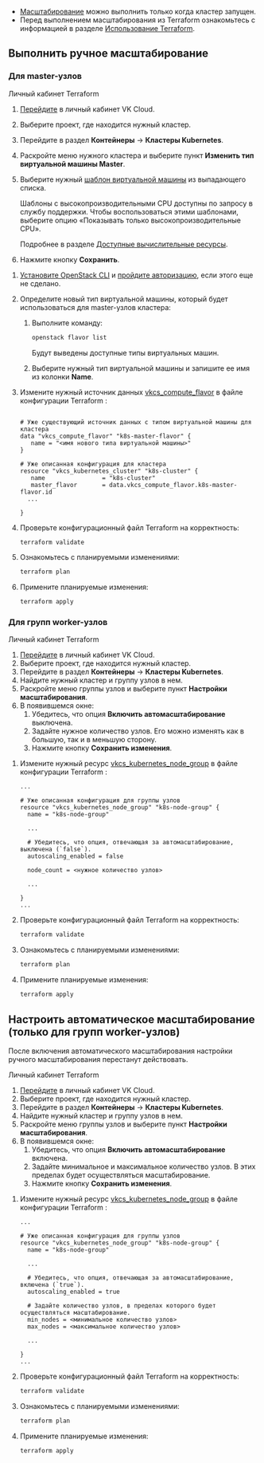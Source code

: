 <warn>

- [Масштабирование](../../concepts/architecture/) можно выполнить только когда кластер запущен.
- Перед выполнением масштабирования из Terraform ознакомьтесь с информацией в разделе [Использование Terraform](../helpers/terraform-howto#osobennosti_ispolzovaniya_terraform_dlya_upravleniya_servisom_cloud_containers).

</warn>

## Выполнить ручное масштабирование

### Для master-узлов

<tabs>
<tablist>
<tab>Личный кабинет</tab>
<tab>Terraform</tab>
</tablist>
<tabpanel>

1. [Перейдите](https://mcs.mail.ru/app/) в личный кабинет VK Cloud.
1. Выберите проект, где находится нужный кластер.
1. Перейдите в раздел **Контейнеры** → **Кластеры Kubernetes**.
1. Раскройте меню нужного кластера и выберите пункт **Изменить тип виртуальной машины Master**.
1. Выберите нужный [шаблон виртуальной машины](../../concepts/flavors#shablony_konfiguracii) из выпадающего списка.

   <info>

   Шаблоны с высокопроизводительными CPU доступны по запросу в службу поддержки. Чтобы воспользоваться этими шаблонами, выберите опцию «Показывать только высокопроизводительные CPU».

   Подробнее в разделе [Доступные вычислительные ресурсы](../../concepts/flavors#shablony_konfiguracii).

   </info>

1. Нажмите кнопку **Сохранить**.

</tabpanel>
<tabpanel>

1. [Установите OpenStack CLI](../../../../../base/account/project/cli/setup/) и [пройдите авторизацию](../../../../../base/account/project/cli/authorization/), если этого еще не сделано.

1. Определите новый тип виртуальной машины, который будет использоваться для master-узлов кластера:

   1. Выполните команду:

      ```bash
      openstack flavor list
      ```

      Будут выведены доступные типы виртуальных машин.

   1. Выберите нужный тип виртуальной машины и запишите ее имя из колонки **Name**.

1. Измените нужный источник данных [vkcs_compute_flavor](https://github.com/vk-cs/terraform-provider-vkcs/blob/master/docs/data-sources/compute_flavor.md) в файле конфигурации Terraform :

   ```hcl

   # Уже существующий источник данных с типом виртуальной машины для кластера
   data "vkcs_compute_flavor" "k8s-master-flavor" {
      name = "<имя нового типа виртуальной машины>"
   }

   # Уже описанная конфигурация для кластера
   resource "vkcs_kubernetes_cluster" "k8s-cluster" {
      name                = "k8s-cluster"
      master_flavor       = data.vkcs_compute_flavor.k8s-master-flavor.id
     ...

   }
   ```

1. Проверьте конфигурационный файл Terraform на корректность:

   ```bash
   terraform validate
   ```

1. Ознакомьтесь с планируемыми изменениями:

   ```bash
   terraform plan
   ```

1. Примените планируемые изменения:

   ```bash
   terraform apply
   ```

</tabpanel>
</tabs>

### Для групп worker-узлов

<tabs>
<tablist>
<tab>Личный кабинет</tab>
<tab>Terraform</tab>
</tablist>
<tabpanel>

1. [Перейдите](https://mcs.mail.ru/app/) в личный кабинет VK Cloud.
1. Выберите проект, где находится нужный кластер.
1. Перейдите в раздел **Контейнеры** → **Кластеры Kubernetes**.
1. Найдите нужный кластер и группу узлов в нем.
1. Раскройте меню группы узлов и выберите пункт **Настройки масштабирования**.
1. В появившемся окне:
   1. Убедитесь, что опция **Включить автомасштабирование** выключена.
   1. Задайте нужное количество узлов. Его можно изменять как в большую, так и в меньшую сторону.
   1. Нажмите кнопку **Сохранить изменения**.

</tabpanel>
<tabpanel>

1. Измените нужный ресурс [vkcs_kubernetes_node_group](https://github.com/vk-cs/terraform-provider-vkcs/blob/master/docs/resources/kubernetes_node_group.md) в файле конфигурации Terraform :

   ```hcl
   ...

   # Уже описанная конфигурация для группы узлов
   resource "vkcs_kubernetes_node_group" "k8s-node-group" {
     name = "k8s-node-group"

     ...

     # Убедитесь, что опция, отвечающая за автомасштабирование, выключена (`false`).
     autoscaling_enabled = false

     node_count = <нужное количество узлов>

     ...

   }
   ...
   ```

1. Проверьте конфигурационный файл Terraform на корректность:

   ```bash
   terraform validate
   ```

1. Ознакомьтесь с планируемыми изменениями:

   ```bash
   terraform plan
   ```

1. Примените планируемые изменения:

   ```bash
   terraform apply
   ```

</tabpanel>
</tabs>

## Настроить автоматическое масштабирование (только для групп worker-узлов)

<warn>

После включения автоматического масштабирования настройки ручного масштабирования перестанут действовать.

</warn>

<tabs>
<tablist>
<tab>Личный кабинет</tab>
<tab>Terraform</tab>
</tablist>
<tabpanel>

1. [Перейдите](https://mcs.mail.ru/app/) в личный кабинет VK Cloud.
1. Выберите проект, где находится нужный кластер.
1. Перейдите в раздел **Контейнеры** → **Кластеры Kubernetes**.
1. Найдите нужный кластер и группу узлов в нем.
1. Раскройте меню группы узлов и выберите пункт **Настройки масштабирования**.
1. В появившемся окне:
   1. Убедитесь, что опция **Включить автомасштабирование** включена.
   1. Задайте минимальное и максимальное количество узлов. В этих пределах будет осуществляться масштабирование.
   1. Нажмите кнопку **Сохранить изменения**.

</tabpanel>
<tabpanel>

1. Измените нужный ресурс [vkcs_kubernetes_node_group](https://github.com/vk-cs/terraform-provider-vkcs/blob/master/docs/resources/kubernetes_node_group.md) в файле конфигурации Terraform :

   ```hcl
   ...

   # Уже описанная конфигурация для группы узлов
   resource "vkcs_kubernetes_node_group" "k8s-node-group" {
     name = "k8s-node-group"

     ...

     # Убедитесь, что опция, отвечающая за автомасштабирование, включена (`true`).
     autoscaling_enabled = true

     # Задайте количество узлов, в пределах которого будет осуществляться масштабирование.
     min_nodes = <минимальное количество узлов>
     max_nodes = <максимальное количество узлов>

     ...

   }
   ...
   ```

1. Проверьте конфигурационный файл Terraform на корректность:

   ```bash
   terraform validate
   ```

1. Ознакомьтесь с планируемыми изменениями:

   ```bash
   terraform plan
   ```

1. Примените планируемые изменения:

   ```bash
   terraform apply
   ```

</tabpanel>
</tabs>

